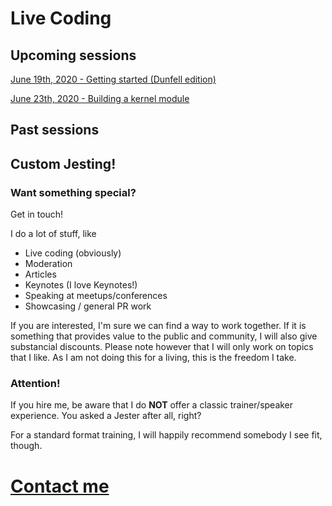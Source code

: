 # Live Coding

## Upcoming sessions

[June 19th, 2020 - Getting started (Dunfell edition)](session_1_v2/main.md)

[June 23th, 2020 - Building a kernel module](session_13/main.md)

## Past sessions

## Custom Jesting!

### Want something special?

Get in touch!

I do a lot of stuff, like
* Live coding (obviously)
* Moderation
* Articles
* Keynotes (I love Keynotes!)
* Speaking at meetups/conferences
* Showcasing / general PR work

If you are interested, I'm sure we can find a way to work together. If it is something that provides value to the public and community, I will also give substancial discounts. Please note however that I will only work on topics that I like. As I am not doing this for a living, this is the freedom I take.

### Attention!

If you hire me, be aware that I do **NOT** offer a classic trainer/speaker experience. You asked a Jester after all, right?

For a standard format training, I will happily recommend somebody I see fit, though.

# [Contact me](contact.md)